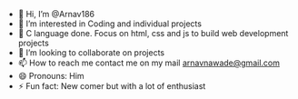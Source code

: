 - 👋 Hi, I’m @Arnav186
- 👀 I’m interested in Coding and individual projects
- 🌱 C language done. Focus on html, css and js to build web development projects
- 💞️ I’m looking to collaborate on projects
- 📫 How to reach me contact me on my mail arnavnawade@gmail.com
- 😄 Pronouns: Him
- ⚡ Fun fact: New comer but with a lot of enthusiast

<!---
Arnav186/Arnav186 is a ✨ special ✨ repository because its `README.md` (this file) appears on your GitHub profile.
You can click the Preview link to take a look at your changes.
--->
